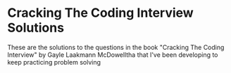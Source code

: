 # Cracking The Coding Interview Solutions

These are the solutions to the questions in the book "Cracking The Coding Interview" by Gayle Laakmann McDowelltha that I've been developing to keep practicing problem solving
